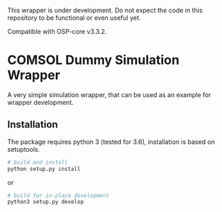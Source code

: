 This wrapper is under development. Do not expect the code in this repository to be functional or even useful yet.

Compatible with OSP-core v3.3.2.

# COMSOL Dummy Simulation Wrapper

A very simple simulation wrapper, that can be used as an example for wrapper development.

## Installation

The package requires python 3 (tested for 3.6), installation is based on setuptools.

```py
# build and install
python setup.py install
```

or

```py
# build for in-place development
python3 setup.py develop
```


